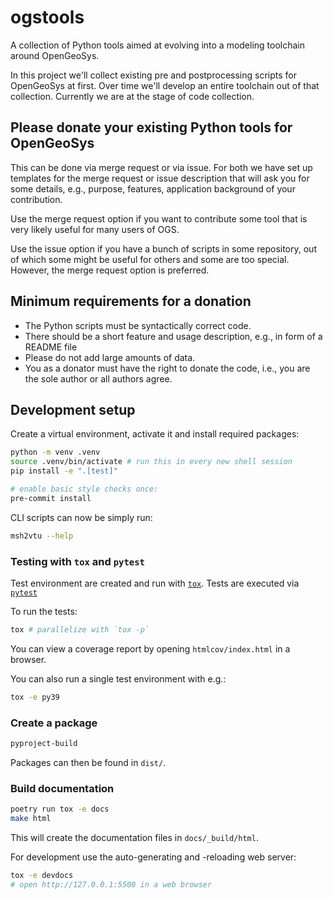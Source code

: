 # ogstools

A collection of Python tools aimed at evolving into a modeling toolchain around OpenGeoSys.

In this project we'll collect existing pre and postprocessing scripts for
OpenGeoSys at first. Over time we'll develop an entire toolchain out of that
collection. Currently we are at the stage of code collection.

## Please donate your existing Python tools for OpenGeoSys

This can be done via merge request or via issue. For both we have set up
templates for the merge request or issue description that will ask you for some
details, e.g., purpose, features, application background of your contribution.

Use the merge request option if you want to contribute some tool that is very
likely useful for many users of OGS.

Use the issue option if you have a bunch of scripts in some repository, out of
which some might be useful for others and some are too special. However, the
merge request option is preferred.

## Minimum requirements for a donation

* The Python scripts must be syntactically correct code.
* There should be a short feature and usage description, e.g., in form of a README file
* Please do not add large amounts of data.
* You as a donator must have the right to donate the code, i.e., you are the
  sole author or all authors agree.

## Development setup

Create a virtual environment, activate it and install required packages:

```bash
python -m venv .venv
source .venv/bin/activate # run this in every new shell session
pip install -e ".[test]"

# enable basic style checks once:
pre-commit install
```

CLI scripts can now be simply run:

```bash
msh2vtu --help
```

### Testing with `tox` and `pytest`

Test environment are created and run with [`tox`](https://tox.wiki).
Tests are executed via [`pytest`](https://docs.pytest.org/en/7.2.x/)

To run the tests:

```bash
tox # parallelize with `tox -p`
```

You can view a coverage report by opening `htmlcov/index.html` in a browser.

You can also run a single test environment with e.g.:

```bash
tox -e py39
```

### Create a package

```bash
pyproject-build
```

Packages can then be found in `dist/`.

### Build documentation

```bash
poetry run tox -e docs
make html
```

This will create the documentation files in `docs/_build/html`.

For development use the auto-generating and -reloading web server:

```bash
tox -e devdocs
# open http://127.0.0.1:5500 in a web browser
```
